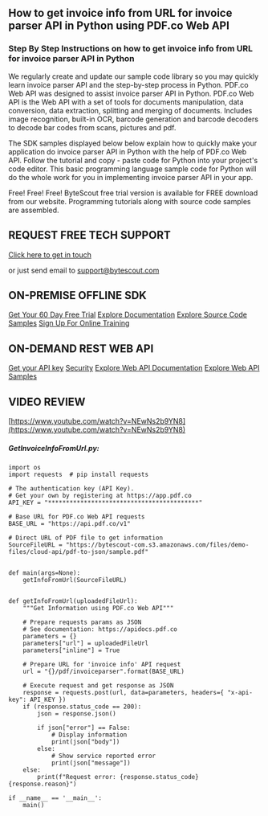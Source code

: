 ## How to get invoice info from URL for invoice parser API in Python using PDF.co Web API

### Step By Step Instructions on how to get invoice info from URL for invoice parser API in Python

We regularly create and update our sample code library so you may quickly learn invoice parser API and the step-by-step process in Python. PDF.co Web API was designed to assist invoice parser API in Python. PDF.co Web API is the Web API with a set of tools for documents manipulation, data conversion, data extraction, splitting and merging of documents. Includes image recognition, built-in OCR, barcode generation and barcode decoders to decode bar codes from scans, pictures and pdf.

The SDK samples displayed below below explain how to quickly make your application do invoice parser API in Python with the help of PDF.co Web API. Follow the tutorial and copy - paste code for Python into your project's code editor. This basic programming language sample code for Python will do the whole work for you in implementing invoice parser API in your app.

Free! Free! Free! ByteScout free trial version is available for FREE download from our website. Programming tutorials along with source code samples are assembled.

## REQUEST FREE TECH SUPPORT

[Click here to get in touch](https://bytescout.zendesk.com/hc/en-us/requests/new?subject=PDF.co%20Web%20API%20Question)

or just send email to [support@bytescout.com](mailto:support@bytescout.com?subject=PDF.co%20Web%20API%20Question) 

## ON-PREMISE OFFLINE SDK 

[Get Your 60 Day Free Trial](https://bytescout.com/download/web-installer?utm_source=github-readme)
[Explore Documentation](https://bytescout.com/documentation/index.html?utm_source=github-readme)
[Explore Source Code Samples](https://github.com/bytescout/ByteScout-SDK-SourceCode/)
[Sign Up For Online Training](https://academy.bytescout.com/)


## ON-DEMAND REST WEB API

[Get your API key](https://app.pdf.co/signup?utm_source=github-readme)
[Security](https://pdf.co/security)
[Explore Web API Documentation](https://apidocs.pdf.co?utm_source=github-readme)
[Explore Web API Samples](https://github.com/bytescout/ByteScout-SDK-SourceCode/tree/master/PDF.co%20Web%20API)

## VIDEO REVIEW

[https://www.youtube.com/watch?v=NEwNs2b9YN8](https://www.youtube.com/watch?v=NEwNs2b9YN8)




<!-- code block begin -->

##### **GetInvoiceInfoFromUrl.py:**
    
```
import os
import requests  # pip install requests

# The authentication key (API Key).
# Get your own by registering at https://app.pdf.co
API_KEY = "******************************************"

# Base URL for PDF.co Web API requests
BASE_URL = "https://api.pdf.co/v1"

# Direct URL of PDF file to get information
SourceFileURL = "https://bytescout-com.s3.amazonaws.com/files/demo-files/cloud-api/pdf-to-json/sample.pdf"


def main(args=None):
    getInfoFromUrl(SourceFileURL)


def getInfoFromUrl(uploadedFileUrl):
    """Get Information using PDF.co Web API"""

    # Prepare requests params as JSON
    # See documentation: https://apidocs.pdf.co
    parameters = {}
    parameters["url"] = uploadedFileUrl
    parameters["inline"] = True

    # Prepare URL for 'invoice info' API request
    url = "{}/pdf/invoiceparser".format(BASE_URL)

    # Execute request and get response as JSON
    response = requests.post(url, data=parameters, headers={ "x-api-key": API_KEY })
    if (response.status_code == 200):
        json = response.json()

        if json["error"] == False:
            # Display information
            print(json["body"])
        else:
            # Show service reported error
            print(json["message"])
    else:
        print(f"Request error: {response.status_code} {response.reason}")

if __name__ == '__main__':
    main()
```

<!-- code block end -->
